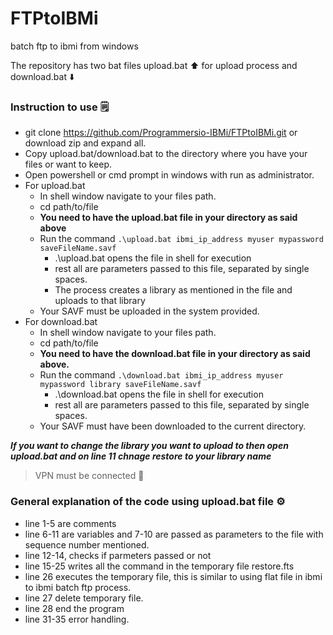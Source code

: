 # FTPtoIBMi
batch ftp to ibmi from windows 

The repository has two bat files upload.bat :arrow_up: for upload process and download.bat :arrow_down:

### Instruction to use :spiral_notepad:

* git clone https://github.com/Programmersio-IBMi/FTPtoIBMi.git or download zip and expand all.
* Copy upload.bat/download.bat to the directory where you have your files or want to keep. 
* Open powershell or cmd prompt in windows with run as administrator. 
* For upload.bat 
   - In shell window navigate to your files path. 
   - cd path/to/file 
   - **You need to have the upload.bat file in your directory as said above**
   - Run the command ` .\upload.bat ibmi_ip_address myuser mypassword saveFileName.savf `
     - .\upload.bat opens the file in shell for execution 
     - rest all are parameters passed to this file, separated by single spaces. 
     - The process creates a library as mentioned in the file and uploads to that library
   - Your SAVF must be uploaded in the system provided. 
* For download.bat 
   - In shell window navigate to your files path. 
   - cd path/to/file 
   - **You need to have the download.bat file in your directory as said above.** 
   - Run the command ` .\download.bat ibmi_ip_address myuser mypassword library saveFileName.savf `
     - .\download.bat opens the file in shell for execution 
     - rest all are parameters passed to this file, separated by single spaces. 
   - Your SAVF must have been downloaded to the current directory.  

***If you want to change the library you want to upload to then open upload.bat and on line 11 chnage restore to your library name***

> VPN must be connected :link:

### General explanation of the code using upload.bat file :gear:
* line 1-5 are comments 
* line 6-11 are variables and 7-10 are passed as parameters to the file with sequence number mentioned. 
* line 12-14, checks if parmeters passed or not 
* line 15-25 writes all the command in the temporary file restore.fts 
* line 26 executes the temporary file, this is similar to using flat file in ibmi to ibmi batch ftp process.
* line 27 delete temporary file. 
* line 28 end the program 
* line 31-35 error handling. 

